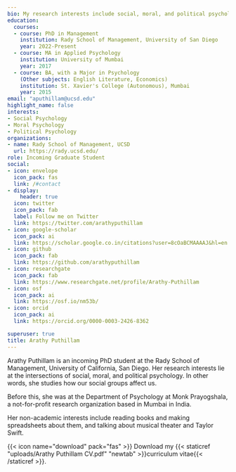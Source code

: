 ```yaml
---
bio: My research interests include social, moral, and political psychology. 
education:
  courses:
  - course: PhD in Management
    institution: Rady School of Management, University of San Diego
    year: 2022-Present
  - course: MA in Applied Psychology
    institution: University of Mumbai
    year: 2017
  - course: BA, with a Major in Psychology 
    (Other subjects: English Literature, Economics)
    institution: St. Xavier's College (Autonomous), Mumbai
    year: 2015
email: "aputhillam@ucsd.edu"
highlight_name: false
interests:
- Social Psychology
- Moral Psychology
- Political Psychology
organizations:
- name: Rady School of Management, UCSD
  url: https://rady.ucsd.edu/
role: Incoming Graduate Student
social:
- icon: envelope
  icon_pack: fas
  link: /#contact
- display:
    header: true
  icon: twitter
  icon_pack: fab
  label: Follow me on Twitter
  link: https://twitter.com/arathyputhillam
- icon: google-scholar
  icon_pack: ai
  link: https://scholar.google.co.in/citations?user=8cOaBCMAAAAJ&hl=en
- icon: github
  icon_pack: fab
  link: https://github.com/arathyputhillam
- icon: researchgate
  icon_pack: fab
  link: https://www.researchgate.net/profile/Arathy-Puthillam
- icon: osf
  icon_pack: ai
  link: https://osf.io/nm53b/
- icon: orcid
  icon_pack: ai
  link: https://orcid.org/0000-0003-2426-8362

superuser: true
title: Arathy Puthillam
---
```


Arathy Puthillam is an incoming PhD student at the Rady School of Management, University of California, San Diego. Her research interests lie at the intersections of social, moral, and political psychology. In other words, she studies how our social groups affect us.

Before this, she was at the Department of Psychology at Monk Prayogshala, a not-for-profit research organization based in Mumbai in India.  

Her non-academic interests include reading books and making spreadsheets about them, and talking about musical theater and Taylor Swift.

{{< icon name="download" pack="fas" >}} Download my {{< staticref "uploads/Arathy Puthillam CV.pdf" "newtab" >}}curriculum vitae{{< /staticref >}}.
